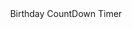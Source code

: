 <html>
<head>
</head>
  <body>
  <center>  Birthday CountDown Timer </h1></center>
  </body>
</html>

